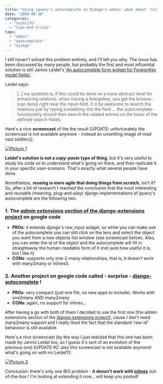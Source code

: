 ```yaml
---
title: "Using jquery's autocomplete in Django's admin: what about 'inlines'?"
date: "2009-09-30"
categories: 
  - "techlife"
  - "tips-and-tricks"
tags: 
  - "admin"
  - "autocomplete"
  - "django"
---
```


I still haven't solved this problem entirely, and I'll tell you why. The issue has been discussed by many people, but probably the first and most influential solution is still Jannis Leidel's ['An autocomplete form widget for ForeignKey model fields'](http://jannisleidel.com/2008/11/autocomplete-form-widget-foreignkey-model-fields/).

Leidel says:

> \[..\] my question is, if this could be done on a more abstract level for enhancing relations. when having a foreignkey, you get the browse-icon (lens) right near the input-field. it´d be awesome to search the relations just by typing something into the field … the autocomplete-functionality should then search the related entries on the basis of the defined search-fields.

Here's a nice **screencast** of the the result \[UPDATE: unfortunately the screencast is not available anymore - instead an unsettling image of mad nazi soldiers\]:

[![Picture 1](/media/static/blog_img/picture-11.png "Picture 1")](/media/static/blog_img/picture-11.png)

**Leidel's solution is not a *copy-paste* type of thing**, but it's very useful to study his code so to understand what's going on there, and then replicate it in your specific user-scenario. That's exactly what several people have done.

Nonetheless, **reusing is more agile that doing things from scratch**, isn't it? So, after a bit of research I reached the conclusion that the most interesting and reusable (meaning, plug-and-play) django implementations of jquery's autocomplete are the following two.

### 1. The [_admin extensions_ section of the django-extensions project](http://code.google.com/p/django-command-extensions/wiki/AdminExtensions) on google code

* **PROs**: it extends django's raw\_input widget, so while you can make use of the autocomplete you can still click on the lens and select the object you want from a new objects-list window (see screencast below). Also, you can enter the id of the object and the autocomplete will fill in straightaway the human-readable form of it (not sure how useful it is, but I like it) 
* **CONs**: supports only one-2-many relationships, that is, it doesn't work with many2many or inlines5. 


### 2. Another project on google code called - surprise - [django-autocomplete](http://code.google.com/p/django-autocomplete/) !

* **PROs**: very compact (just one file, no new apps to include). Works with one2many AND many2many 
* **CONs**: again, no support for inlines...

After having a go with both of them I decided to use the first one \[the admin extensions section of the [django-extensions project](http://code.google.com/p/django-command-extensions/wiki/AdminExtensions)\], cause I don't need many2many support and I really liked the fact that the standard 'raw-id' behaviour is still available. 

Here's a nice screencast (by the way I just realized that this one has been made by Jannis Leidel too, so I guess it's sort of an evolution of the previous one) \[UPDATE #2: also this screencast is not available anymore! what's going on with mr Leidel?\]:

[![Picture 3](/media/static/blog_img/picture-31.png "Picture 3")](http://www.flickr.com/photos/jannis/3246408003/)

Conclusion: there's only one BIG problem - **it doesn't work with [inlines](http://docs.djangoproject.com/en/dev/ref/contrib/admin/#inlinemodeladmin-objects)** out-of-the-box ! I'm looking at extending it now... will keep you posted!
